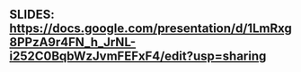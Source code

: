 ## SLIDES: https://docs.google.com/presentation/d/1LmRxg8PPzA9r4FN_h_JrNL-i252C0BqbWzJvmFEFxF4/edit?usp=sharing